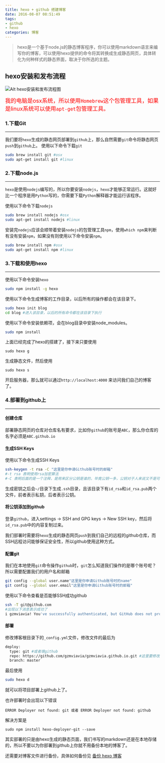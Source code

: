 ```yaml
---
title: hexo + github 搭建博客
date: 2016-08-07 08:51:49
tags: 
- github
- hexo
categories: 博客
---
```


> hexo是一个基于node.js的静态博客程序，你可以使用markdown语言来编写你的博客，可以使用hexo提供的命令将其转换成生成静态网页，具体转化为何种样式的静态界面，取决于你所选的主题。

<!-- more -->

## hexo安装和发布流程
![Alt hexo安装和发布流程图](use-hexo-guithub-to-build-blog.png)


<font size=4 color="red">我的电脑是osx系统，所以使用`Homebrew`这个包管理工具，如果是linux系统可以使用`apt-get`包管理工具。</font>


### 1.下载Git
- - -
我们要将`hexo`生成的静态网页部署到`github`上，那么自然需要`git`命令将静态网页`push`到`github`上。
使用以下命令下载`git`
```bash
sudo brew install git #osx
sudo apt-get install git #linux
```



### 2.下载node.js
- - -
`hexo`是使用`nodejs`编写的，所以你要安装`nodejs`，`hexo`才能够正常运行。这就好比一个程序是用`Python`写的，你需要下载`Python`解释器才能运行该程序。

使用以下命令下载`nodejs`
```bash
sudo brew install nodejs #osx
sudo apt-get install nodejs #linux
```

安装完`nodejs`应该会顺带着安装`nodejs`的包管理工具`npm`，使用`which npm`来判断有没有安装`npm`，如果没有则使用以下命令安装`npm`。
```bash
sudo brew install npm #osx
sudo apt-get install npm #linux
```


### 3.下载和使用hexo
- - -

使用以下命令安装`hexo`

```bash
sudo npm install -g hexo
```

使用以下命令生成博客的工作目录，以后所有的操作都会在该目录下。
```bash
sudo hexo init blog
cd blog #进入该目录，以后的所有命令都在该目录下执行
```

使用以下命令安装依赖项，会在blog目录中安装node\_modules。
```bash
sudo npm install
```

上面已经完成了hexo的搭建了，接下来只要使用
```
sudo hexo g
```
生成静态文件，然后使用
```
sudo hexo s
```
开启服务器，那么就可以通过`http://localhost:4000` 来访问我们自己的博客了。


### 4.部署到github上
- - -


#### 创建仓库

部署静态网页的仓库对仓库名有要求，比如你`github`的账号是`ABC`，那么你仓库的名字必须是`ABC.github.io`

#### 生成SSH Keys

使用以下命令生成SSH Keys
```bash
ssh-keygen -t rsa -C "这里是你申请Github账号时的邮箱"
#-t rsa 表明使用rsa加密算法
#-C 表明后面的是一个注释，是用来区分公钥是谁的，毕竟公钥一多，公钥对于人来说又不是可读的，所以加个注释好区分。
```

生成密钥之后会`~/`目录下生成`.ssh`目录，且该目录下有`id_rsa`和`id_rsa.pub`两个文件，前者表示私钥，后者表示公钥。

#### 将公钥添加到github

登录`github`，进入settings -> SSH and GPG keys -> New SSH key，然后将`id_rsa.pub`中的内容复制过来。

我们部署时需要将`hexo`生成的静态网页`push`到我们自己的远程的github仓库，而SSH远程访问能够保证安全性，所以github使用这种方式。

#### 配置git
我们在本地使用`git`命令操作`github`时，`git`怎么知道我们操作的是哪个账号呢？所以需要配置我们的用户名和邮箱

```bash
git config --global user.name"这里是你申请Github账号时的name"
git config --global user.email"这里是你申请Github账号时的邮箱"
```

使用以下命令查看是否能够SSH成功github
```bash
ssh -T git@github.com
#出现以下消息表示成功了
i gzmviavia! You've successfully authenticated, but GitHub does not provide shell access.
```

#### 部署
修改博客根目录下的`_config.yml`文件，修改文件的最后为
```bash
deploy:
  type: git #或者填github
  repo: https://github.com/gzmviavia/gzmviavia.github.io.git #这里要修改成你自己的仓库名
  branch: master
```

最后使用
```bash
sudo hexo d
```
就可以将项目部署上github上了。

也许部署时会出现以下错误
```
ERROR Deployer not found: git 或者 ERROR Deployer not found: github
```

解决方案是
```
sudo npm install hexo-deployer-git --save
```


其实部署的只是由hexo生成的静态页面，我们书写的markdown还是在本地存储的，所以不要以为你部署到github上你就不用备份本地的博客了。

还需要对博客文件进行备份，具体如何备份见 [备份 hexo 博客](/2016/08/07/backup-hexo)
